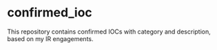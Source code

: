 # confirmed_ioc
This repository contains confirmed IOCs with category and description, based on my IR engagements.
